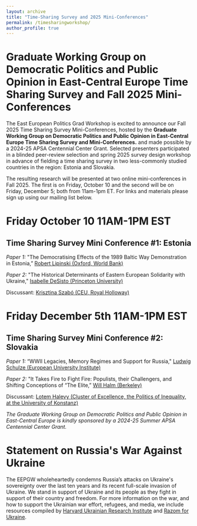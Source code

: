 ```yaml
---
layout: archive
title: "Time-Sharing Survey and 2025 Mini-Conferences"
permalink: /timesharingworkshop/
author_profile: true
---
```


# Graduate Working Group on Democratic Politics and Public Opinion in East-Central Europe Time Sharing Survey and Fall 2025 Mini-Conferences 

The East European Politics Grad Workshop is excited to announce our Fall 2025 Time Sharing Survey Mini-Conferences, hosted by the **Graduate Working Group on Democratic Politics and Public Opinion in East-Central Europe Time Sharing Survey and Mini-Conferences.** and made possible by a 2024-25 APSA Centennial Center Grant. Selected presenters participated in a blinded peer-review selection and spring 2025 survey design workshop in advance of fielding a time sharing survey in two less-commonly studied countries in the region: Estonia and Slovakia.

The resulting research will be presented at two online mini-conferences in Fall 2025. The first is on Friday, October 10 and the second will be on Friday, December 5; both from 11am-1pm ET. For links and materials please sign up using our mailing list below.

# Friday October 10 11AM-1PM EST
## Time Sharing Survey Mini Conference #1: Estonia 

*Paper 1:* "The Democratising Effects of the 1989 Baltic Way Demonstration in Estonia,” [Robert Lipinski (Oxford, World Bank)](https://roberlipinski.mobirisesite.com/)

*Paper 2:* "The Historical Determinants of Eastern European Solidarity with Ukraine," [Isabelle DeSisto (Princeton University)](https://isabelledesisto.com/)

Discussant:  [Krisztina Szabó (CEU, Royal Holloway)](https://sites.google.com/view/krisztinaszabo/home)


# Friday December 5th 11AM-1PM EST
## Time Sharing Survey Mini Conference #2: Slovakia 

*Paper 1:* “WWII Legacies, Memory Regimes and Support for Russia," [Ludwig Schulze (European University Institute)](https://ludwigschulze.github.io/ludwig-schulze/)

*Paper 2:*  "It Takes Fire to Fight Fire: Populists, their Challengers, and Shifting Conceptions of “The Elite,” [Will Halm (Berkeley)](https://polisci.berkeley.edu/people/person/william-halm)

Discussant: [Lotem Halevy (Cluster of Excellence, the Politics of Inequality, at the University of Konstanz)](https://www.lotemhalevy.com/)


*The Graduate Working Group on Democratic Politics and Public Opinion in East-Central Europe is kindly sponsored by a 2024-25 Summer APSA Centennial Center Grant.* 


# Statement on Russia's War Against Ukraine
The EEPGW wholeheartedly condemns Russia’s attacks on Ukraine's sovereignty over the last ten years and its recent full-scale invasion of Ukraine. We stand in support of Ukraine and its people as they fight in support of their country and freedom. For more information on the war, and how to support the Ukrainian war effort, refugees, and media, we include resources compiled by [Harvard Ukrainian Research Institute](https://huri.harvard.edu/russia-ukraine-war) and [Razom for Ukraine](https://www.razomforukraine.org/).
